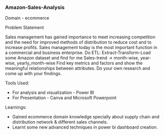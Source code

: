 ### Amazon-Sales-Analysis

Domain - ecommerce

Problem Statement

Sales management has gained importance to meet increasing competition and the
need for improved methods of distribution to reduce cost and to increase profits. Sales
management today is the most important function in a commercial and business
enterprise.
Do ETL: Extract-Transform-Load some Amazon dataset and find for me
Sales-trend -> month-wise, year-wise, yearly_month-wise
Find key metrics and factors and show the meaningful relationships between
attributes. Do your own research and come up with your findings.

Tools Used: 
- For analysis and visualization - Power BI
- For Presentation - Canva and Microsoft Powerpoint

Learnings:
- Gained ecommerce domain knowledge specially about supply chain and distribution network & different sales channels.
- Learnt some new advanced techniques in power bi dashboard creation. 
